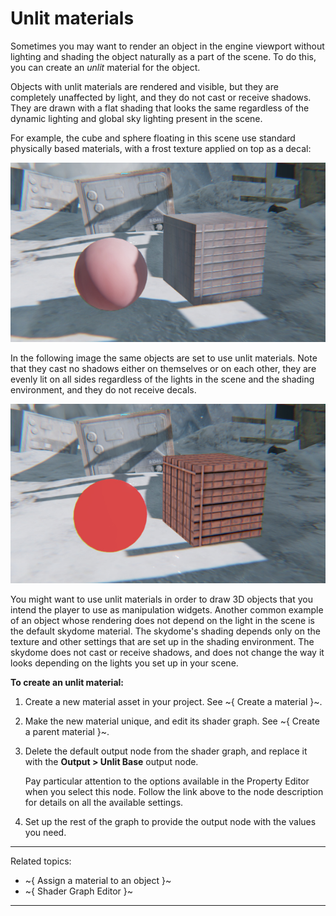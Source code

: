 # Unlit materials

Sometimes you may want to render an object in the engine viewport without lighting and shading the object naturally as a part of the scene. To do this, you can create an *unlit* material for the object.

Objects with unlit materials are rendered and visible, but they are completely unaffected by light, and they do not cast or receive shadows. They are drawn with a flat shading that looks the same regardless of the dynamic lighting and global sky lighting present in the scene.

For example, the cube and sphere floating in this scene use standard physically based materials, with a frost texture applied on top as a decal:

![Objects with physically based shading](../../images/materials_unlit_1_standard_base.jpg)

In the following image the same objects are set to use unlit materials. Note that they cast no shadows either on themselves or on each other, they are evenly lit on all sides regardless of the lights in the scene and the shading environment, and they do not receive decals.

![Unlit objects](../../images/materials_unlit_2.jpg)

You might want to use unlit materials in order to draw 3D objects that you intend the player to use as manipulation widgets. Another common example of an object whose rendering does not depend on the light in the scene is the default skydome material. The skydome's shading depends only on the texture and other settings that are set up in the shading environment. The skydome does not cast or receive shadows, and does not change the way it looks depending on the lights you set up in your scene.

**To create an unlit material:**

1.	Create a new material asset in your project. See ~{ Create a material }~.

1.	Make the new material unique, and edit its shader graph. See ~{ Create a parent material }~.

1.	Delete the default output node from the shader graph, and replace it with the **Output > Unlit Base** output node.

	Pay particular attention to the options available in the Property Editor when you select this node. Follow the link above to the node description for details on all the available settings.

1.	Set up the rest of the graph to provide the output node with the values you need.

---
Related topics:
-	~{ Assign a material to an object }~
-	~{ Shader Graph Editor }~

---
